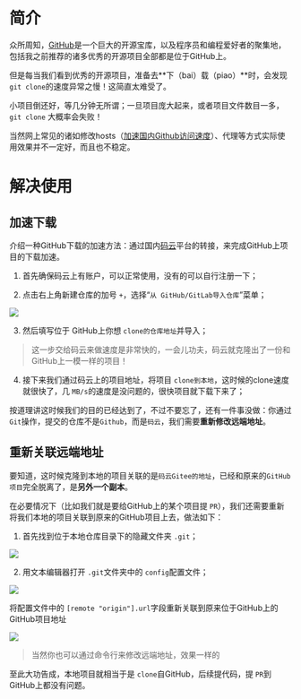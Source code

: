 # 简介

众所周知，[GitHub](https://github.com)是一个巨大的开源宝库，以及程序员和编程爱好者的聚集地，包括我之前推荐的诸多优秀的开源项目全部都是位于GitHub上。

但是每当我们看到优秀的开源项目，准备去**下（bai）载（piao）**时，会发现 `git clone`的速度异常之慢！这简直太难受了。

小项目倒还好，等几分钟无所谓；一旦项目庞大起来，或者项目文件数目一多， `git clone` 大概率会失败！

当然网上常见的诸如修改hosts（[加速国内Github访问速度](https://sqdxwz.top/post/t2IHH5nWE/)）、代理等方式实际使用效果并不一定好，而且也不稳定。

# 解决使用

## 加速下载

介绍一种GitHub下载的加速方法：通过国内[码云](https://gitee.com/)平台的转接，来完成GitHub上项目的下载加速。

1. 首先确保码云上有账户，可以正常使用，没有的可以自行注册一下；

2. 点击右上角新建仓库的加号 `+`，选择“`从 GitHub/GitLab导入仓库`”菜单；

<img src="https://s2.ax1x.com/2020/03/08/3vzCDO.jpg" />

3. 然后填写位于 GitHub上你想 `clone的仓库地址`并导入；

> 这一步交给码云来做速度是非常快的，一会儿功夫，码云就克隆出了一份和GitHub上一模一样的项目！

4. 接下来我们通过码云上的项目地址，将项目 `clone到本地`，这时候的clone速度就很快了，几 `MB/s`的速度是没问题的，很快项目就下载下来了；

按道理讲这时候我们的目的已经达到了，不过不要忘了，还有一件事没做：你通过`Git`操作，提交的仓库不是`Github`，而是`码云`，我们需要**重新修改远端地址**。

## 重新关联远端地址

要知道，这时候克隆到本地的项目关联的是`码云Gitee的地址`，已经和原来的`GitHub项目`完全脱离了，是**另外一个副本**。

在必要情况下（比如我们就是要给GitHub上的某个项目提 `PR`），我们还需要重新将我们本地的项目关联到原来的GitHub项目上去，做法如下：

1. 首先找到位于本地仓库目录下的隐藏文件夹 `.git`；

<img src="https://s2.ax1x.com/2020/03/08/3xSBOf.jpg" />

2. 用文本编辑器打开 `.git`文件夹中的 `config`配置文件；

<img src="https://s2.ax1x.com/2020/03/08/3xSo0U.jpg" />

将配置文件中的 `[remote "origin"].url`字段重新关联到原来位于GitHub上的GitHub项目地址

<img src="https://s2.ax1x.com/2020/03/08/3xpp7D.jpg" />

> 当然你也可以通过命令行来修改远端地址，效果一样的

至此大功告成，本地项目就相当于是 `clone`自GitHub，后续提代码，提 `PR`到GitHub上都没有问题。







